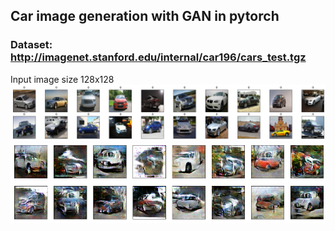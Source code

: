## Car image generation with GAN in pytorch

### Dataset: http://imagenet.stanford.edu/internal/car196/cars_test.tgz

Input image size 128x128
![alt text](cars1.png "Training Images")
![alt text](Cars.png "Generated Images")
